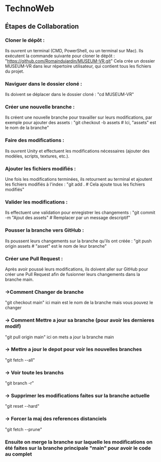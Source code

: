 # TechnoWeb
## Étapes de Collaboration

### Cloner le dépôt :
Ils ouvrent un terminal (CMD, PowerShell, ou un terminal sur Mac).
Ils exécutent la commande suivante pour cloner le dépôt :
"https://github.com/Romaindujardin/MUSEUM-VR.git"
Cela crée un dossier MUSEUM-VR dans leur répertoire utilisateur, qui contient tous les fichiers du projet.

### Naviguer dans le dossier cloné :
Ils doivent se déplacer dans le dossier cloné :
"cd MUSEUM-VR"

### Créer une nouvelle branche :
Ils créent une nouvelle branche pour travailler sur leurs modifications, par exemple pour ajouter des assets :
"git checkout -b assets  # Ici, "assets" est le nom de la branche"

### Faire des modifications :
Ils ouvrent Unity et effectuent les modifications nécessaires (ajouter des modèles, scripts, textures, etc.).

### Ajouter les fichiers modifiés :
Une fois les modifications terminées, ils retournent au terminal et ajoutent les fichiers modifiés à l'index :
"git add .  # Cela ajoute tous les fichiers modifiés"

### Valider les modifications :
Ils effectuent une validation pour enregistrer les changements :
"git commit -m "Ajout des assets"  # Remplacer par un message descriptif"

### Pousser la branche vers GitHub :
Ils poussent leurs changements sur la branche qu'ils ont créée :
"git push origin assets  # "asset" est le nom de leur branche"

### Créer une Pull Request :
Après avoir poussé leurs modifications, ils doivent aller sur GitHub pour créer une Pull Request afin de fusionner leurs changements dans la branche main.

### ->Comment Changer de branche
"git checkout main" ici main est le nom de la branche mais vous pouvez le changer 

### -> Comment Mettre a jour sa branche (pour avoir les dernieres modif)
"git pull origin main" ici on mets a jour la branche main

### -> Mettre a jour le depot pour voir les nouvelles branches
"git fetch --all"

### -> Voir toute les branchs
"git branch -r"

### -> Supprimer les modifications faites sur la branche actuelle
"git reset --hard"

### -> Forcer la maj des references distanciels
"git fetch --prune"

### Ensuite on merge la branche sur laquelle les modifications on été faites sur la branche principale "main" pour avoir le code au complet
